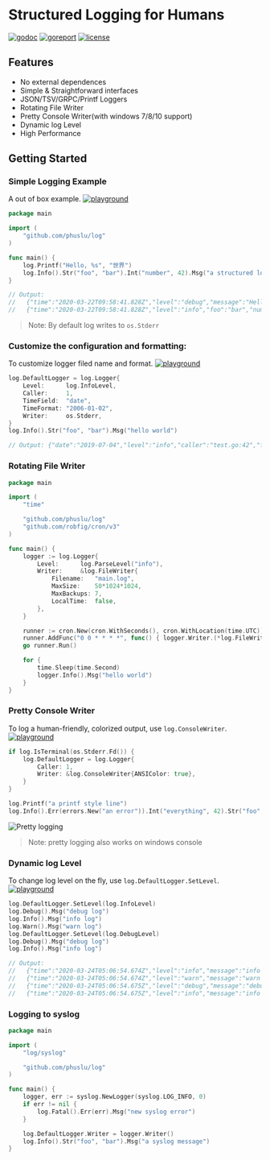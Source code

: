 # Structured Logging for Humans

[![godoc](http://img.shields.io/badge/godoc-reference-blue.svg?style=flat)](https://godoc.org/github.com/phuslu/log) [![goreport](https://goreportcard.com/badge/github.com/phuslu/log)](https://goreportcard.com/report/github.com/phuslu/log) [![license](http://img.shields.io/badge/license-MIT-red.svg?style=flat)](https://raw.githubusercontent.com/phuslu/log/master/LICENSE)

## Features

* No external dependences
* Simple & Straightforward interfaces
* JSON/TSV/GRPC/Printf Loggers
* Rotating File Writer
* Pretty Console Writer(with windows 7/8/10 support)
* Dynamic log Level
* High Performance

## Getting Started

### Simple Logging Example

A out of box example. [![playground](https://img.shields.io/badge/playground-600IpaPBF95-29BEB0?style=flat&logo=go)](https://play.golang.org/p/600IpaPBF95)
```go
package main

import (
	"github.com/phuslu/log"
)

func main() {
	log.Printf("Hello, %s", "世界")
	log.Info().Str("foo", "bar").Int("number", 42).Msg("a structured logger")
}

// Output:
//   {"time":"2020-03-22T09:58:41.828Z","level":"debug","message":"Hello, 世界"}
//   {"time":"2020-03-22T09:58:41.828Z","level":"info","foo":"bar","number":42,"message":"a structure logger"}
```
> Note: By default log writes to `os.Stderr`

### Customize the configuration and formatting:

To customize logger filed name and format. [![playground](https://img.shields.io/badge/playground-wXPaGTjBJcX-29BEB0?style=flat&logo=go)](https://play.golang.org/p/wXPaGTjBJcX)
```go
log.DefaultLogger = log.Logger{
	Level:      log.InfoLevel,
	Caller:     1,
	TimeField:  "date",
	TimeFormat: "2006-01-02",
	Writer:     os.Stderr,
}
log.Info().Str("foo", "bar").Msg("hello world")

// Output: {"date":"2019-07-04","level":"info","caller":"test.go:42","foo":"bar","message":"hello world"}
```

### Rotating File Writer

```go
package main

import (
	"time"

	"github.com/phuslu/log"
	"github.com/robfig/cron/v3"
)

func main() {
	logger := log.Logger{
		Level:      log.ParseLevel("info"),
		Writer:     &log.FileWriter{
			Filename:   "main.log",
			MaxSize:    50*1024*1024,
			MaxBackups: 7,
			LocalTime:  false,
		},
	}

	runner := cron.New(cron.WithSeconds(), cron.WithLocation(time.UTC))
	runner.AddFunc("0 0 * * * *", func() { logger.Writer.(*log.FileWriter).Rotate() })
	go runner.Run()

	for {
		time.Sleep(time.Second)
		logger.Info().Msg("hello world")
	}
}
```

### Pretty Console Writer

To log a human-friendly, colorized output, use `log.ConsoleWriter`. [![playground](https://img.shields.io/badge/playground-62bWGk67apR-29BEB0?style=flat&logo=go)](https://play.golang.org/p/62bWGk67apR)

```go
if log.IsTerminal(os.Stderr.Fd()) {
	log.DefaultLogger = log.Logger{
		Caller: 1,
		Writer: &log.ConsoleWriter{ANSIColor: true},
	}
}

log.Printf("a printf style line")
log.Info().Err(errors.New("an error")).Int("everything", 42).Str("foo", "bar").Msg("hello world")
```
![Pretty logging](https://user-images.githubusercontent.com/195836/77247067-5cf24000-6c68-11ea-9e65-6cdc00d82384.png)
> Note: pretty logging also works on windows console

### Dynamic log Level

To change log level on the fly, use `log.DefaultLogger.SetLevel`. [![playground](https://img.shields.io/badge/playground-0S--JT7h--QXI-29BEB0?style=flat&logo=go)](https://play.golang.org/p/0S-JT7h-QXI)

```go
log.DefaultLogger.SetLevel(log.InfoLevel)
log.Debug().Msg("debug log")
log.Info().Msg("info log")
log.Warn().Msg("warn log")
log.DefaultLogger.SetLevel(log.DebugLevel)
log.Debug().Msg("debug log")
log.Info().Msg("info log")

// Output:
//   {"time":"2020-03-24T05:06:54.674Z","level":"info","message":"info log"}
//   {"time":"2020-03-24T05:06:54.674Z","level":"warn","message":"warn log"}
//   {"time":"2020-03-24T05:06:54.675Z","level":"debug","message":"debug log"}
//   {"time":"2020-03-24T05:06:54.675Z","level":"info","message":"info log"}
```

### Logging to syslog

```go
package main

import (
	"log/syslog"

	"github.com/phuslu/log"
)

func main() {
	logger, err := syslog.NewLogger(syslog.LOG_INFO, 0)
	if err != nil {
		log.Fatal().Err(err).Msg("new syslog error")
	}

	log.DefaultLogger.Writer = logger.Writer()
	log.Info().Str("foo", "bar").Msg("a syslog message")
}
```
